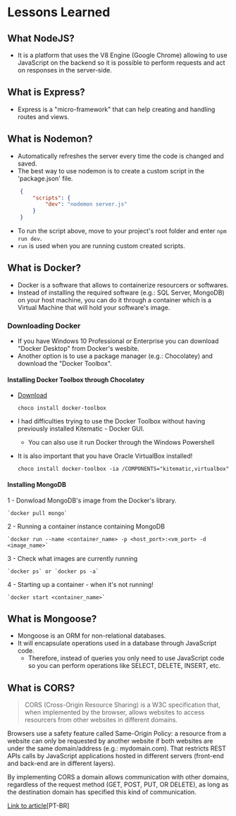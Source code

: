# Lessons Learned 

## What NodeJS?
- It is a platform that uses the V8 Engine (Google Chrome) allowing to use JavaScript on the backend so it is possible to perform requests and act on responses in the server-side.

## What is Express?
- Express is a "micro-framework" that can help creating and handling routes and views.

## What is Nodemon?
- Automatically refreshes the server every time the code is changed and saved.
- The best way to use nodemon is to create a custom script in the 'package.json' file.

```json
    {
        "scripts": {
            "dev": "nodemon server.js"
        }
    }
```

- To run the script above, move to your project's root folder and enter `npm run dev`.
- `run` is used when you are running custom created scripts.

## What is Docker?
- Docker is a software that allows to containerize resourcers or softwares.
- Instead of installing the required software (e.g.: SQL Server, MongoDB) on your host machine, you can do it through a container which is a Virtual Machine that will hold your software's image.

### Downloading Docker
- If you have Windows 10 Professional or Enterprise you can download "Docker Desktop" from Docker's wesbite.
- Another option is to use a package manager (e.g.: Chocolatey) and download the "Docker Toolbox".

#### Installing Docker Toolbox through Chocolatey
- [Download](https://chocolatey.org/packages/docker-toolbox)

    `choco install docker-toolbox`

- I had difficulties trying to use the Docker Toolbox without having previously installed Kitematic - Docker GUI.
    - You can also use it run Docker through the Windows Powershell
- It is also important that you have Oracle VirtualBox installed!

    `choco install docker-toolbox -ia /COMPONENTS="kitematic,virtualbox"`

#### Installing MongoDB
1 - Donwload MongoDB's image from the Docker's library.

    `docker pull mongo`

2 - Running a container instance containing MongoDB

    `docker run --name <container_name> -p <host_port>:<vm_port> -d <image_name>`

3 - Check what images are currently running

    `docker ps` or `docker ps -a`

4 - Starting up a container - when it's not running!

    `docker start <container_name>`

## What is Mongoose?
- Mongoose is an ORM for non-relational databases.
- It will encapsulate operations used in a database through JavaScript code.
    - Therefore, instead of queries you only need to use JavaScript code so you can perform operations like SELECT, DELETE, INSERT, etc.

## What is CORS?
> CORS (Cross-Origin Resource Sharing) is a W3C specification that, when implemented by the browser, allows websites to access resourcers from other websites in different domains.

Browsers use a safety feature called Same-Origin Policy: a resource from a website can only be requested by another website if both websites are under the same domain/address (e.g.: mydomain.com). That restricts REST APIs calls by JavaScript applications hosted in different servers (front-end and back-end are in different layers).

By implementing CORS a domain allows communication with other domains, regardless of the 
request method (GET, POST, PUT, OR DELETE), as long as the destination domain has specified
this kind of communication.

[Link to article](https://medium.com/@alexandremjacques/entendendo-o-cors-parte-8331d0a777e1)[PT-BR]